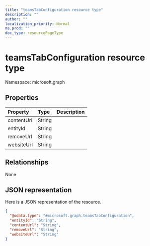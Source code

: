 ```yaml
---
title: "teamsTabConfiguration resource type"
description: ""
author: ""
localization_priority: Normal
ms.prod: ""
doc_type: resourcePageType
---
```


# teamsTabConfiguration resource type


Namespace: microsoft.graph



## Properties
|Property|Type|Description|
|:---|:---|:---|
|contentUrl|String||
|entityId|String||
|removeUrl|String||
|websiteUrl|String||

## Relationships
None

## JSON representation
Here is a JSON representation of the resource.
<!-- {
  "blockType": "resource",
  "@odata.type": "microsoft.graph.teamsTabConfiguration"
}
-->
``` json
{
  "@odata.type": "#microsoft.graph.teamsTabConfiguration",
  "entityId": "String",
  "contentUrl": "String",
  "removeUrl": "String",
  "websiteUrl": "String"
}
```

